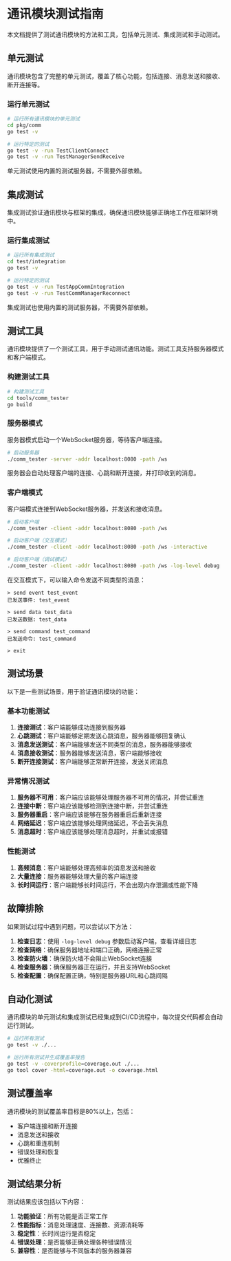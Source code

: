 # 通讯模块测试指南

本文档提供了测试通讯模块的方法和工具，包括单元测试、集成测试和手动测试。

## 单元测试

通讯模块包含了完整的单元测试，覆盖了核心功能，包括连接、消息发送和接收、断开连接等。

### 运行单元测试

```bash
# 运行所有通讯模块的单元测试
cd pkg/comm
go test -v

# 运行特定的测试
go test -v -run TestClientConnect
go test -v -run TestManagerSendReceive
```

单元测试使用内置的测试服务器，不需要外部依赖。

## 集成测试

集成测试验证通讯模块与框架的集成，确保通讯模块能够正确地工作在框架环境中。

### 运行集成测试

```bash
# 运行所有集成测试
cd test/integration
go test -v

# 运行特定的测试
go test -v -run TestAppCommIntegration
go test -v -run TestCommManagerReconnect
```

集成测试也使用内置的测试服务器，不需要外部依赖。

## 测试工具

通讯模块提供了一个测试工具，用于手动测试通讯功能。测试工具支持服务器模式和客户端模式。

### 构建测试工具

```bash
# 构建测试工具
cd tools/comm_tester
go build
```

### 服务器模式

服务器模式启动一个WebSocket服务器，等待客户端连接。

```bash
# 启动服务器
./comm_tester -server -addr localhost:8080 -path /ws
```

服务器会自动处理客户端的连接、心跳和断开连接，并打印收到的消息。

### 客户端模式

客户端模式连接到WebSocket服务器，并发送和接收消息。

```bash
# 启动客户端
./comm_tester -client -addr localhost:8080 -path /ws

# 启动客户端（交互模式）
./comm_tester -client -addr localhost:8080 -path /ws -interactive

# 启动客户端（调试模式）
./comm_tester -client -addr localhost:8080 -path /ws -log-level debug
```

在交互模式下，可以输入命令发送不同类型的消息：

```
> send event test_event
已发送事件: test_event

> send data test_data
已发送数据: test_data

> send command test_command
已发送命令: test_command

> exit
```

## 测试场景

以下是一些测试场景，用于验证通讯模块的功能：

### 基本功能测试

1. **连接测试**：客户端能够成功连接到服务器
2. **心跳测试**：客户端能够定期发送心跳消息，服务器能够回复确认
3. **消息发送测试**：客户端能够发送不同类型的消息，服务器能够接收
4. **消息接收测试**：服务器能够发送消息，客户端能够接收
5. **断开连接测试**：客户端能够正常断开连接，发送关闭消息

### 异常情况测试

1. **服务器不可用**：客户端应该能够处理服务器不可用的情况，并尝试重连
2. **连接中断**：客户端应该能够检测到连接中断，并尝试重连
3. **服务器重启**：客户端应该能够在服务器重启后重新连接
4. **网络延迟**：客户端应该能够处理网络延迟，不会丢失消息
5. **消息超时**：客户端应该能够处理消息超时，并重试或报错

### 性能测试

1. **高频消息**：客户端能够处理高频率的消息发送和接收
2. **大量连接**：服务器能够处理大量的客户端连接
3. **长时间运行**：客户端能够长时间运行，不会出现内存泄漏或性能下降

## 故障排除

如果测试过程中遇到问题，可以尝试以下方法：

1. **检查日志**：使用 `-log-level debug` 参数启动客户端，查看详细日志
2. **检查网络**：确保服务器地址和端口正确，网络连接正常
3. **检查防火墙**：确保防火墙不会阻止WebSocket连接
4. **检查服务器**：确保服务器正在运行，并且支持WebSocket
5. **检查配置**：确保配置正确，特别是服务器URL和心跳间隔

## 自动化测试

通讯模块的单元测试和集成测试已经集成到CI/CD流程中，每次提交代码都会自动运行测试。

```bash
# 运行所有测试
go test -v ./...

# 运行所有测试并生成覆盖率报告
go test -v -coverprofile=coverage.out ./...
go tool cover -html=coverage.out -o coverage.html
```

## 测试覆盖率

通讯模块的测试覆盖率目标是80%以上，包括：

- 客户端连接和断开连接
- 消息发送和接收
- 心跳和重连机制
- 错误处理和恢复
- 优雅终止

## 测试结果分析

测试结果应该包括以下内容：

1. **功能验证**：所有功能是否正常工作
2. **性能指标**：消息处理速度、连接数、资源消耗等
3. **稳定性**：长时间运行是否稳定
4. **错误处理**：是否能够正确处理各种错误情况
5. **兼容性**：是否能够与不同版本的服务器兼容
